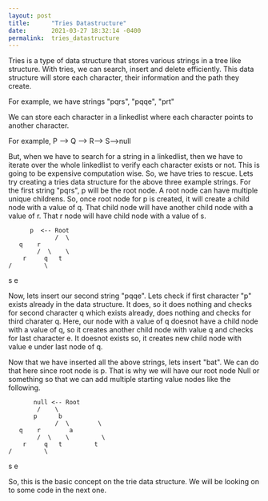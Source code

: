 ```yaml
---
layout: post
title:      "Tries Datastructure"
date:       2021-03-27 18:32:14 -0400
permalink:  tries_datastructure
---
```



Tries is a type of data structure that stores various strings in a tree like structure. With tries, we can search, insert and delete efficiently. This data structure will store each character, their information and the path they create. 

For example, we have strings "pqrs", "pqqe", "prt" 

We can store each character in a linkedlist where each character points to another character.

For example, P --> Q --> R--> S-->null

But, when we have to search for a string  in a linkedlist, then we have to iterate over the whole linkedlist to verify each character exists or not. This is going to be expensive computation wise. So, we have tries to rescue. Lets try creating a tries data structure for the above three example strings. For the first string "pqrs", p will be the root node. A root node can have multiple unique childrens. So, once root node for p is created, it will create a child node with a value of q. That child node will have another child node with a value of r. That r node will have child node with a value of s. 



          p  <-- Root
				 /  \
       q    r
			/  \    \
		r     q   t
	/         \
s           e


Now, lets insert our second string "pqqe". Lets check if first character "p" exists already in the data structure. It does, so it does nothing and checks for second character q which exists already, does nothing and checks for third charater q. Here, our node with a value of q doesnot have a child node with a value of q, so it creates another child node with value q and checks for last character e. It doesnot exists so, it creates new child node with value e under last node of q.

Now that we have inserted all the above strings, lets insert "bat". We can do that here since root node is p. That is why we will have our root node Null or something so that we can add multiple starting value nodes like the following.

           null <-- Root
            /    \
           p      b
				 /  \        \
       q    r        a
			/  \    \         \
		r     q   t         t
	/         \
s           e

So, this is the basic concept on the trie data structure. We will be looking on to some code in the next one. 
